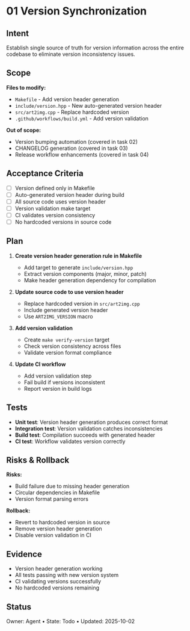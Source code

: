 # 01 Version Synchronization

## Intent
Establish single source of truth for version information across the entire codebase to eliminate version inconsistency issues.

## Scope
**Files to modify:**
- `Makefile` - Add version header generation
- `include/version.hpp` - New auto-generated version header
- `src/art2img.cpp` - Replace hardcoded version
- `.github/workflows/build.yml` - Add version validation

**Out of scope:**
- Version bumping automation (covered in task 02)
- CHANGELOG generation (covered in task 03)
- Release workflow enhancements (covered in task 04)

## Acceptance Criteria
- [ ] Version defined only in Makefile
- [ ] Auto-generated version header during build
- [ ] All source code uses version header
- [ ] Version validation make target
- [ ] CI validates version consistency
- [ ] No hardcoded versions in source code

## Plan
1. **Create version header generation rule in Makefile**
   - Add target to generate `include/version.hpp`
   - Extract version components (major, minor, patch)
   - Make header generation dependency for compilation

2. **Update source code to use version header**
   - Replace hardcoded version in `src/art2img.cpp`
   - Include generated version header
   - Use `ART2IMG_VERSION` macro

3. **Add version validation**
   - Create `make verify-version` target
   - Check version consistency across files
   - Validate version format compliance

4. **Update CI workflow**
   - Add version validation step
   - Fail build if versions inconsistent
   - Report version in build logs

## Tests
- **Unit test**: Version header generation produces correct format
- **Integration test**: Version validation catches inconsistencies
- **Build test**: Compilation succeeds with generated header
- **CI test**: Workflow validates version correctly

## Risks & Rollback
**Risks:**
- Build failure due to missing header generation
- Circular dependencies in Makefile
- Version format parsing errors

**Rollback:**
- Revert to hardcoded version in source
- Remove version header generation
- Disable version validation in CI

## Evidence
- Version header generation working
- All tests passing with new version system
- CI validating versions successfully
- No hardcoded versions remaining

## Status
Owner: Agent • State: Todo • Updated: 2025-10-02